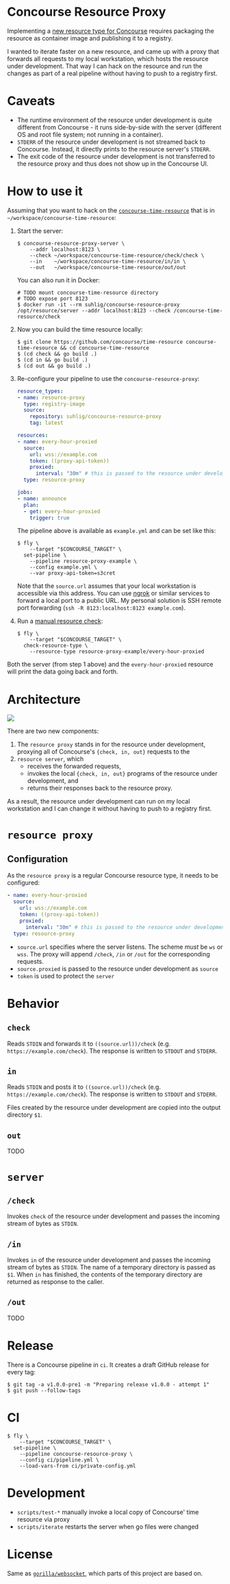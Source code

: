 # Concourse Resource Proxy

Implementing a [new resource type for Concourse](https://concourse-ci.org/implementing-resource-types.html) requires packaging the resource as container image and publishing it to a registry.

I wanted to iterate faster on a new resource, and came up with a proxy that forwards all requests to my local workstation, which hosts the resource under development. That way I can hack on the resource and run the changes as part of a real pipeline without having to push to a registry first.

# Caveats

* The runtime environment of the resource under development is quite different from Concourse - it runs side-by-side with the server (different OS and root file system; not running in a container).
* `STDERR` of the resource under development is not streamed back to Concourse. Instead, it directly prints to the resource server's `STDERR`.
* The exit code of the resource under development is not transferred to the resource proxy and thus does not show up in the Concourse UI.

# How to use it

Assuming that you want to hack on the [`concourse-time-resource`](https://github.com/concourse/time-resource) that is in `~/workspace/concourse-time-resource`:

1. Start the server:

    ```command
    $ concourse-resource-proxy-server \
        --addr localhost:8123 \
        --check ~/workspace/concourse-time-resource/check/check \
        --in    ~/workspace/concourse-time-resource/in/in \
        --out   ~/workspace/concourse-time-resource/out/out
    ```

    You can also run it in Docker:

    ```command
    # TODO mount concourse-time-resource directory
    # TODO expose port 8123
    $ docker run -it --rm suhlig/concourse-resource-proxy /opt/resource/server --addr localhost:8123 --check /concourse-time-resource/check
    ```

1. Now you can build the time resource locally:

    ```command
    $ git clone https://github.com/concourse/time-resource concourse-time-resource && cd concourse-time-resource
    $ (cd check && go build .)
    $ (cd in && go build .)
    $ (cd out && go build .)
    ```

1. Re-configure your pipeline to use the `concourse-resource-proxy`:

    ```yaml
    resource_types:
    - name: resource-proxy
      type: registry-image
      source:
        repository: suhlig/concourse-resource-proxy
        tag: latest

    resources:
    - name: every-hour-proxied
      source:
        url: wss://example.com
        token: ((proxy-api-token))
        proxied:
          interval: "30m" # this is passed to the resource under development as source
      type: resource-proxy

    jobs:
    - name: announce
      plan:
      - get: every-hour-proxied
        trigger: true
    ```

    The pipeline above is available as `example.yml` and can be set like this:

    ```command
    $ fly \
        --target "$CONCOURSE_TARGET" \
      set-pipeline \
        --pipeline resource-proxy-example \
        --config example.yml \
        --var proxy-api-token=s3cret
    ```

    Note that the `source.url` assumes that your local workstation is accessible via this address. You can use [ngrok](https://ngrok.com/) or similar services to forward a local port to a public URL. My personal solution is SSH remote port forwarding (`ssh -R 8123:localhost:8123 example.com`).

1. Run a [manual resource check](https://concourse-ci.org/managing-resource-types.html):

    ```command
    $ fly \
        --target "$CONCOURSE_TARGET" \
      check-resource-type \
        --resource-type resource-proxy-example/every-hour-proxied
    ```

  Both the server (from step 1 above) and the `every-hour-proxied` resource will print the data going back and forth.

# Architecture

![](doc/architecture-check.drawio.svg)

There are two new components:

1. The `resource proxy` stands in for the resource under development, proxying all of Concourse's `{check, in, out}` requests to the
1. `resource server`, which
   - receives the forwarded requests,
   - invokes the local `{check, in, out}` programs of the resource under development, and
   - returns their responses back to the resource proxy.

As a result, the resource under development can run on my local workstation and I can change it without having to push to a registry first.

# `resource proxy`

## Configuration

As the `resource proxy` is a regular Concourse resource type, it needs to be configured:

```yaml
- name: every-hour-proxied
  source:
    url: wss://example.com
    token: ((proxy-api-token))
    proxied:
      interval: "30m" # this is passed to the resource under development as source
  type: resource-proxy
```

- `source.url` specifies where the server listens. The scheme _must_ be `ws` or `wss`. The proxy will append `/check`, `/in` or `/out` for the corresponding requests.
- `source.proxied` is passed to the resource under development as `source`
- `token` is used to protect the `server`

# Behavior

## `check`

Reads `STDIN` and forwards it to `((source.url))/check` (e.g. `https://example.com/check`). The response is written to `STDOUT` and `STDERR`.

## `in`

Reads `STDIN` and posts it to `((source.url))/check` (e.g. `https://example.com/check`). The response is written to `STDOUT` and `STDERR`.

Files created by the resource under development are copied into the output directory `$1`.

## `out`

TODO

# `server`

## `/check`

Invokes `check` of the resource under development and passes the incoming stream of bytes as `STDIN`.

## `/in`

Invokes `in` of the resource under development and passes the incoming stream of bytes as `STDIN`. The name of a temporary directory is passed as `$1`. When `in` has finished, the contents of the temporary directory are returned as response to the caller.

## `/out`

TODO

# Release

There is a Concourse pipeline in `ci`. It creates a draft GitHub release for every tag:

```command
$ git tag -a v1.0.0-pre1 -m "Preparing release v1.0.0 - attempt 1"
$ git push --follow-tags
```

# CI

```command
$ fly \
    --target "$CONCOURSE_TARGET" \
  set-pipeline \
    --pipeline concourse-resource-proxy \
    --config ci/pipeline.yml \
    --load-vars-from ci/private-config.yml
```

# Development

* `scripts/test-*` manually invoke a local copy of Concourse' time resource via proxy
* `scripts/iterate` restarts the server when go files were changed

# License

Same as [`gorilla/websocket`](https://github.com/gorilla/websocket), which parts of this project are based on.
